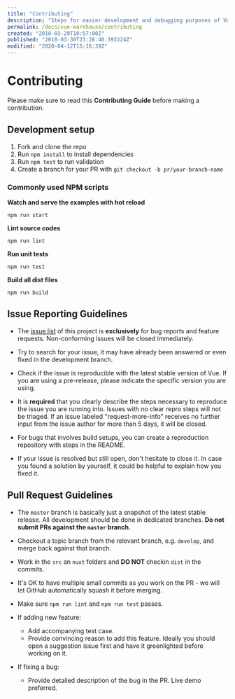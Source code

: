 ```yaml
---
title: "Contributing"
description: "Steps for easier development and debugging purposes of Vue.js Warehouse."
permalink: /docs/vue-warehouse/contributing
created: "2018-03-29T10:57:00Z"
published: "2018-03-30T23:28:40.392224Z"
modified: "2020-04-12T15:16:39Z"
---
```


# Contributing

Please make sure to read this **Contributing Guide** before making a contribution.

## Development setup

1. Fork and clone the repo
2. Run `npm install` to install dependencies
3. Run `npm test` to run validation
4. Create a branch for your PR with `git checkout -b pr/your-branch-name`

### Commonly used NPM scripts

**Watch and serve the examples with hot reload**
```shell
npm run start
```

**Lint source codes**
```shell
npm run lint
```

**Run unit tests**
```shell
npm run test
```

**Build all dist files**
```shell
npm run build
```

## Issue Reporting Guidelines

- The [issue list][issues-link] of this project is **exclusively** for bug reports and feature requests. Non-conforming issues will be closed immediately.

- Try to search for your issue, it may have already been answered or even fixed in the development branch.

- Check if the issue is reproducible with the latest stable version of Vue. If you are using a pre-release, please indicate the specific version you are using.

- It is **required** that you clearly describe the steps necessary to reproduce the issue you are running into. Issues with no clear repro steps will not be triaged. If an issue labeled "request-more-info" receives no further input from the issue author for more than 5 days, it will be closed.

- For bugs that involves build setups, you can create a reproduction repository with steps in the README.

- If your issue is resolved but still open, don't hesitate to close it. In case you found a solution by yourself, it could be helpful to explain how you fixed it.

## Pull Request Guidelines

- The `master` branch is basically just a snapshot of the latest stable release. All development should be done in dedicated branches. **Do not submit PRs against the `master` branch.**

- Checkout a topic branch from the relevant branch, e.g. `develop`, and merge back against that branch.

- Work in the `src` an `nuxt` folders and **DO NOT** checkin `dist` in the commits.

- It's OK to have multiple small commits as you work on the PR - we will let GitHub automatically squash it before merging.

- Make sure `npm run lint` and `npm run test` passes.

- If adding new feature:
  - Add accompanying test case.
  - Provide convincing reason to add this feature. Ideally you should open a suggestion issue first and have it greenlighted before working on it.

- If fixing a bug:
  - Provide detailed description of the bug in the PR. Live demo preferred.


[issues-link]: https://github.com/juliomrqz/vue-warehouse/issues
